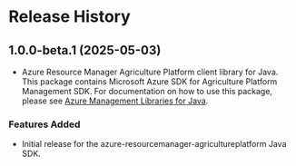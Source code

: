 # Release History

## 1.0.0-beta.1 (2025-05-03)

- Azure Resource Manager Agriculture Platform client library for Java. This package contains Microsoft Azure SDK for Agriculture Platform Management SDK. For documentation on how to use this package, please see [Azure Management Libraries for Java](https://aka.ms/azsdk/java/mgmt).
### Features Added

- Initial release for the azure-resourcemanager-agricultureplatform Java SDK.
